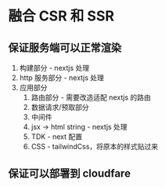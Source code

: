 # 融合 CSR 和 SSR

## 保证服务端可以正常渲染 

1. 构建部分 - nextjs 处理
2. http 服务部分 - nextjs 处理
3. 应用部分
   1. 路由部分 - 需要改造适配 nextjs 的路由
   2. 数据请求/预取部分
   3. 中间件
   4. jsx -> html string - nextjs 处理
   5. TDK - next 配置
   6. CSS - tailwindCss，将原本的样式贴过来

## 保证可以部署到 cloudfare 



